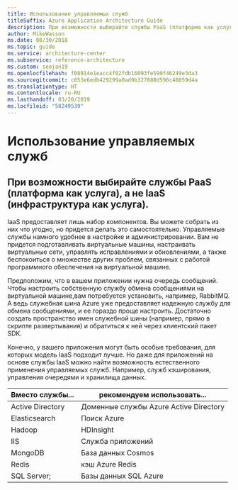 ```yaml
---
title: Использование управляемых служб
titleSuffix: Azure Application Architecture Guide
description: При возможности выбирайте службы PaaS (платформа как услуга) вместо служб IaaS (инфраструктура как услуга).
author: MikeWasson
ms.date: 08/30/2018
ms.topic: guide
ms.service: architecture-center
ms.subservice: reference-architecture
ms.custom: seojan19
ms.openlocfilehash: f08914e1eacc4f02fdb16093fe590f46249e3da3
ms.sourcegitcommit: c053e6edb429299a0ad9b327888d596c48859d4a
ms.translationtype: HT
ms.contentlocale: ru-RU
ms.lasthandoff: 03/20/2019
ms.locfileid: "58249539"
---
```

# <a name="use-managed-services"></a>Использование управляемых служб

## <a name="when-possible-use-platform-as-a-service-paas-rather-than-infrastructure-as-a-service-iaas"></a>При возможности выбирайте службы PaaS (платформа как услуга), а не IaaS (инфраструктура как услуга).

IaaS предоставляет лишь набор компонентов. Вы можете собрать из них что угодно, но придется делать это самостоятельно. Управляемые службы намного удобнее в настройке и администрировании. Вам не придется подготавливать виртуальные машины, настраивать виртуальные сети, управлять исправлениями и обновлениями, а также беспокоиться о множестве других проблем, связанных с работой программного обеспечения на виртуальной машине.

Предположим, что в вашем приложении нужна очередь сообщений. Чтобы настроить собственную службу обмена сообщениями на виртуальной машине,вам потребуется установить, например, RabbitMQ. А ведь служебная шина Azure уже предоставляет надежную службу для обмена сообщениями, и ее гораздо проще настроить. Достаточно создать пространство имен служебной шины (например, прямо в скрипте развертывания) и обратиться к ней через клиентский пакет SDK.

Конечно, у вашего приложения могут быть особые требования, для которых модель IaaS подходит лучше. Но даже для приложений на основе службы IaaS можно найти возможность естественного применения управляемых служб. Например, служб кэширования, управления очередями и хранилища данных.

| Вместо службы... | рекомендуем использовать... |
|-----------------------|-------------|
| Active Directory | Доменные службы Azure Active Directory |
| Elasticsearch | Поиск Azure |
| Hadoop | HDInsight |
| IIS | Служба приложений |
| MongoDB | База данных Cosmos |
| Redis | кэш Azure Redis |
| SQL Server; | Базы данных SQL Azure |
